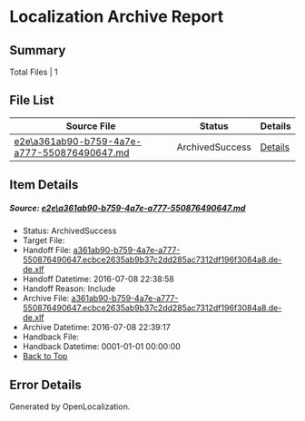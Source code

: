 # <a name='report-top'></a> Localization Archive Report

## Summary
 Total Files | 1

## File List
 Source File | Status | Details 
 ----------- | ------ | ------- 
 [e2e\a361ab90-b759-4a7e-a777-550876490647.md](https://github.com/OpenLocalizationTestOrg/oltest/blob/7fe17d41c566d9417786897aab4cfd87831f592b/e2e/a361ab90-b759-4a7e-a777-550876490647.md) | ArchivedSuccess | [Details](#20b9d2ff703a7dfff286790cae0e37aea1a4ef771)

## Item Details
##### <a name='20b9d2ff703a7dfff286790cae0e37aea1a4ef771'></a> Source: [e2e\a361ab90-b759-4a7e-a777-550876490647.md](https://github.com/OpenLocalizationTestOrg/oltest/blob/7fe17d41c566d9417786897aab4cfd87831f592b/e2e/a361ab90-b759-4a7e-a777-550876490647.md)
* Status: ArchivedSuccess
* Target File: 
* Handoff File: [a361ab90-b759-4a7e-a777-550876490647.ecbce2635ab9b37c2dd285ac7312df196f3084a8.de-de.xlf](https://github.com/OpenLocalizationTestOrg/olhandoff-e2e/blob/67dc48f3b989782a93fd8622ab4e7b8d7ff50ba6/ol-handoff/OpenLocalizationTestOrg/oltest-dede-fly/ci/ht/a361ab90-b759-4a7e-a777-550876490647.ecbce2635ab9b37c2dd285ac7312df196f3084a8.de-de.xlf)
* Handoff Datetime: 2016-07-08 22:38:58
* Handoff Reason: Include
* Archive File: [a361ab90-b759-4a7e-a777-550876490647.ecbce2635ab9b37c2dd285ac7312df196f3084a8.de-de.xlf](https://github.com/OpenLocalizationTestOrg/olhandoff-e2e/blob/b85fa2ee8915911c4f61b7adfee971783e464eb2/ol-archive/OpenLocalizationTestOrg/oltest-dede-fly/ci/ht/a361ab90-b759-4a7e-a777-550876490647.ecbce2635ab9b37c2dd285ac7312df196f3084a8.de-de.xlf)
* Archive Datetime: 2016-07-08 22:39:17
* Handback File: 
* Handback Datetime: 0001-01-01 00:00:00
* [Back to Top](#report-top)


## Error Details

Generated by OpenLocalization.
